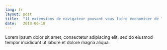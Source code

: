 ```yaml
---
lang: fr
layout: post
title:  "11 extensions de navigateur pouvant vous faire économiser de l'argent chaque fois que vous magasinez en ligne"
date:   2018-06-18
---
```


Lorem ipsum dolor sit amet, consectetur adipiscing elit, sed do eiusmod tempor incididunt ut labore et dolore magna aliqua.